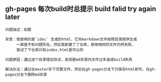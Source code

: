 ## gh-pages 每次build时总提示 build falid try again later
```
问题描述：如题

背景：我使用的是`idoc` 生成的html，它将markdown文件按照目录顺序生成
     一直查不到问题所在，然后我新建了了仓库，使用相同的文件仍然失败，
     我试了下仓库只有index.html是可以的
     
问题原因：通过逐个目录增加测试，发现是md目录内文件过多造成build失败

解决办法：通过在master存下完整文件，然后在gh-pages分支下只保存html即可，在gh-pages分支下删除md目录
```
